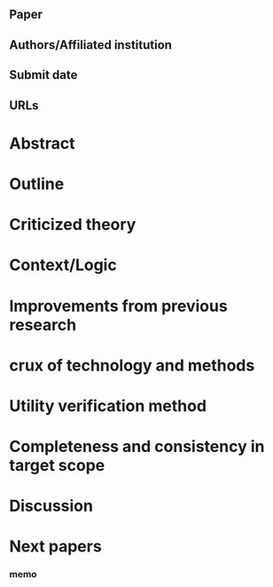 ## Paper


## Authors/Affiliated institution


## Submit date


## URLs


# Abstract


# Outline


# Criticized theory


# Context/Logic


# Improvements from previous research


# crux of technology and methods


# Utility verification method


# Completeness and consistency in target scope


# Discussion


# Next papers


### memo

